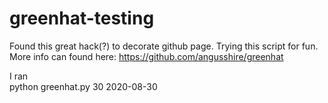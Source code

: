 # greenhat-testing

Found this great hack(?) to decorate github page. 
Trying this script for fun. 
More info can found here: 
https://github.com/angusshire/greenhat

I ran  
python greenhat.py 30 2020-08-30 
